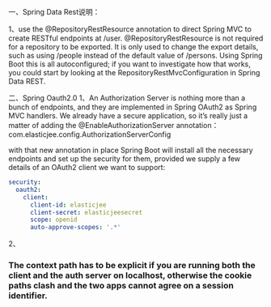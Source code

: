 一、Spring Data Rest说明：

1、use the @RepositoryRestResource annotation to direct Spring MVC to create RESTful endpoints at /user. @RepositoryRestResource is not required for a repository to be exported. It is only used to change the export details, such as using /people instead of the default value of /persons. Using Spring Boot this is all autoconfigured; if you want to investigate how that works, you could start by looking at the RepositoryRestMvcConfiguration in Spring Data REST.


二、Spring Oauth2.0
1、An Authorization Server is nothing more than a bunch of endpoints, and they are implemented in Spring OAuth2 as Spring MVC handlers. We already have a secure application, so it’s really just a matter of adding the @EnableAuthorizationServer annotation： com.elasticjee.config.AuthorizationServerConfig

with that new annotation in place Spring Boot will install all the necessary endpoints and set up the security for them, provided we supply a few details of an OAuth2 client we want to support:
```yaml
security:
  oauth2:
    client:
      client-id: elasticjee
      client-secret: elasticjeesecret
      scope: openid
      auto-approve-scopes: '.*'
```
2、
### The context path has to be explicit if you are running both the client and the auth server on localhost, otherwise the cookie paths clash and the two apps cannot agree on a session identifier.